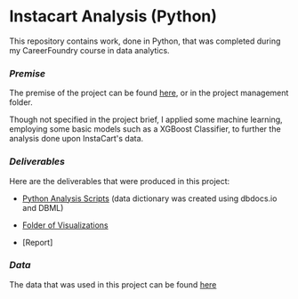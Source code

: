 # Instacart Analysis (Python)

This repository contains work, done in Python, that was completed during my CareerFoundry course in data analytics. 

### *Premise*

The premise of the project can be found [here](/Project%20Management/A4_Data_Project%20Brief.pdf), or in the project management folder. 

Though not specified in the project brief, I applied some machine learning, employing some basic models such as a XGBoost Classifier, to further the analysis done upon InstaCart's data. 

### *Deliverables*

Here are the deliverables that were produced in this project:

  - [Python Analysis Scripts](https://dbdocs.io/junhotam/rockbuster_data_dictionary) (data dictionary was created using dbdocs.io and DBML)

  - [Folder of Visualizations](/Visualizations/)

  - [Report]
  

### *Data*

The data that was used in this project can be found [here](https://www.instacart.com/datasets/grocery-shopping-2017)
